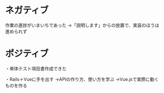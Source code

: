 # ネガティブ
作業の進捗がいまいちであった
→「説明します」からの放置で、実装のほうは進められず

# ポジティブ
・単体テスト項目書作成できた

・Rails＋Vueに手を出す
→APIの作り方、使い方を学ぶ
→Vue.jsで実際に動くものを作る

